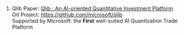 1. Qlib Paper: [Qlib : An AI-oriented Quantitative Investment Platform](https://arxiv.org/pdf/2009.11189.pdf)   
   Git Project:  https://github.com/microsoft/qlib  
   Supported by Microsoft: the **First** well-suited AI Quantization Trade Platform